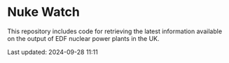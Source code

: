 # Nuke Watch

This repository includes code for retrieving the latest information available on the output of EDF nuclear power plants in the UK.

Last updated: 2024-09-28 11:11